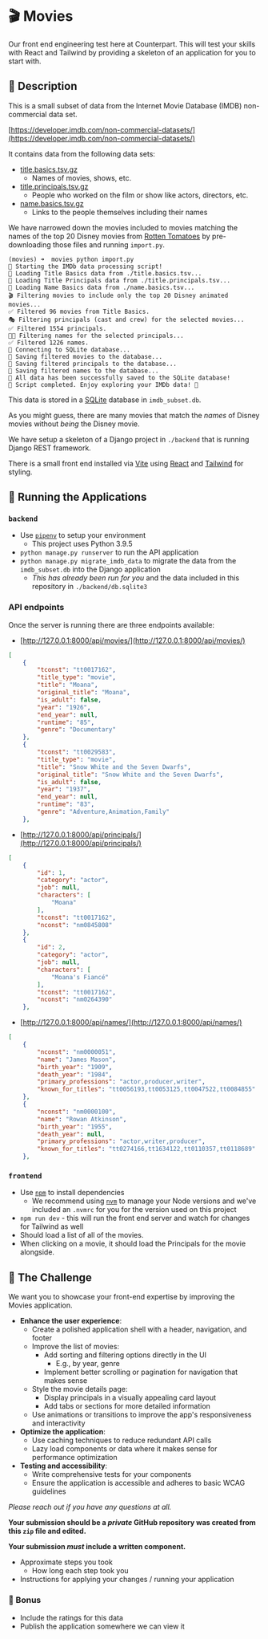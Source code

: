 # 🎬 Movies

Our front end engineering test here at Counterpart. This will test your skills with React and Tailwind by providing a skeleton of an application for you to start with.

## 📝 Description

This is a small subset of data from the Internet Movie Database (IMDB) non-commercial data set.

[https://developer.imdb.com/non-commercial-datasets/](https://developer.imdb.com/non-commercial-datasets/)

It contains data from the following data sets:

* [title.basics.tsv.gz](https://developer.imdb.com/non-commercial-datasets/#titlebasicstsvgz)
    * Names of movies, shows, etc.
* [title.principals.tsv.gz](https://developer.imdb.com/non-commercial-datasets/#titleprincipalstsvgz)
    * People who worked on the film or show like actors, directors, etc.
* [name.basics.tsv.gz](https://developer.imdb.com/non-commercial-datasets/#titleprincipalstsvgz)
    * Links to the people themselves including their names

We have narrowed down the movies included to movies matching the names of the top 20 Disney movies from [Rotten Tomatoes](https://editorial.rottentomatoes.com/guide/all-disney-animated-theatrical-movies-ranked-by-tomatometer/) by pre-downloading those files and running `import.py`.

```
(movies) ➜  movies python import.py
🚀 Starting the IMDb data processing script!
📂 Loading Title Basics data from ./title.basics.tsv...
📂 Loading Title Principals data from ./title.principals.tsv...
📂 Loading Name Basics data from ./name.basics.tsv...
🎬 Filtering movies to include only the top 20 Disney animated movies...
✅ Filtered 96 movies from Title Basics.
🎭 Filtering principals (cast and crew) for the selected movies...
✅ Filtered 1554 principals.
🧑‍🎨 Filtering names for the selected principals...
✅ Filtered 1226 names.
💾 Connecting to SQLite database...
🎥 Saving filtered movies to the database...
👥 Saving filtered principals to the database...
📜 Saving filtered names to the database...
🎉 All data has been successfully saved to the SQLite database!
🌟 Script completed. Enjoy exploring your IMDb data! 🚀
```

This data is stored in a [SQLite](https://www.sqlite.org/) database in `imdb_subset.db`.

As you might guess, there are many movies that match the _names_ of Disney movies without _being_ the Disney movie.

We have setup a skeleton of a Django project in `./backend` that is running Django REST framework.

There is a small front end installed via [Vite](https://vite.dev/) using [React](https://react.dev/) and [Tailwind](https://tailwindcss.com/) for styling.

## 🏃 Running the Applications

### `backend`

* Use [`pipenv`](https://pipenv.pypa.io/en/latest/) to setup your environment
    * This project uses Python 3.9.5
* `python manage.py runserver` to run the API application
* `python manage.py migrate_imdb_data` to migrate the data from the `imdb_subset.db` into the Django application
    * _This has already been run for you_ and the data included in this repository in `./backend/db.sqlite3`

### API endpoints
Once the server is running there are three endpoints available:

* [http://127.0.0.1:8000/api/movies/](http://127.0.0.1:8000/api/movies/)
```json
[
    {
        "tconst": "tt0017162",
        "title_type": "movie",
        "title": "Moana",
        "original_title": "Moana",
        "is_adult": false,
        "year": "1926",
        "end_year": null,
        "runtime": "85",
        "genre": "Documentary"
    },
    {
        "tconst": "tt0029583",
        "title_type": "movie",
        "title": "Snow White and the Seven Dwarfs",
        "original_title": "Snow White and the Seven Dwarfs",
        "is_adult": false,
        "year": "1937",
        "end_year": null,
        "runtime": "83",
        "genre": "Adventure,Animation,Family"
    },
```

* [http://127.0.0.1:8000/api/principals/](http://127.0.0.1:8000/api/principals/)
```json
[
    {
        "id": 1,
        "category": "actor",
        "job": null,
        "characters": [
            "Moana"
        ],
        "tconst": "tt0017162",
        "nconst": "nm0845808"
    },
    {
        "id": 2,
        "category": "actor",
        "job": null,
        "characters": [
            "Moana's Fiancé"
        ],
        "tconst": "tt0017162",
        "nconst": "nm0264390"
    },
```

* [http://127.0.0.1:8000/api/names/](http://127.0.0.1:8000/api/names/)
```json
[
    {
        "nconst": "nm0000051",
        "name": "James Mason",
        "birth_year": "1909",
        "death_year": "1984",
        "primary_professions": "actor,producer,writer",
        "known_for_titles": "tt0056193,tt0053125,tt0047522,tt0084855"
    },
    {
        "nconst": "nm0000100",
        "name": "Rowan Atkinson",
        "birth_year": "1955",
        "death_year": null,
        "primary_professions": "actor,writer,producer",
        "known_for_titles": "tt0274166,tt1634122,tt0110357,tt0118689"
    },
```

### `frontend`

* Use [`npm`](https://www.npmjs.com/) to install dependencies
    * We recommend using [`nvm`](https://github.com/nvm-sh/nvm) to manage your Node versions and we've included an `.nvmrc` for you for the version used on this project
* `npm run dev` - this will run the front end server and watch for changes for Tailwind as well
* Should load a list of all of the movies. 
* When clicking on a movie, it should load the Principals for the movie alongside.

## 🏁 The Challenge

We want you to showcase your front-end expertise by improving the Movies application.

* **Enhance the user experience**:
    * Create a polished application shell with a header, navigation, and footer
    * Improve the list of movies:
        * Add sorting and filtering options directly in the UI
            * E.g., by year, genre
        * Implement better scrolling or pagination for navigation that makes sense
    * Style the movie details page:
        * Display principals in a visually appealing card layout
        * Add tabs or sections for more detailed information
    * Use animations or transitions to improve the app's responsiveness and interactivity
* **Optimize the application**: 
    * Use caching techniques to reduce redundant API calls
    * Lazy load components or data where it makes sense for performance optimization
* **Testing and accessibility**:
    * Write comprehensive tests for your components
    * Ensure the application is accessible and adheres to basic WCAG guidelines

_Please reach out if you have any questions at all._

**Your submission should be a _private_ GitHub repository was created from this `zip` file and edited.**

**Your submission _must_ include a written component.**

* Approximate steps you took
    * How long each step took you
* Instructions for applying your changes / running your application

### 🤩 Bonus

* Include the ratings for this data
* Publish the application somewhere we can view it
